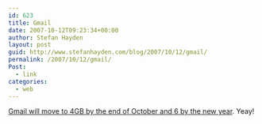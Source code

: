 ```yaml
---
id: 623
title: Gmail
date: 2007-10-12T09:23:34+00:00
author: Stefan Hayden
layout: post
guid: http://www.stefanhayden.com/blog/2007/10/12/gmail/
permalink: /2007/10/12/gmail/
Post:
  - link
categories:
  - web
---
```

<a href="http://mashable.com/2007/10/12/gmail-42gb-free-storage-by-2038/">Gmail will move to 4GB by the end of October and 6 by the new year</a>. Yeay!